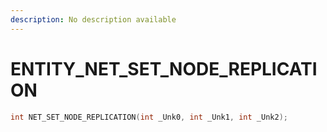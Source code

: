 ```yaml
---
description: No description available 
---
```


# ENTITY\_NET_SET_NODE_REPLICATION

```cpp
int NET_SET_NODE_REPLICATION(int _Unk0, int _Unk1, int _Unk2);
```